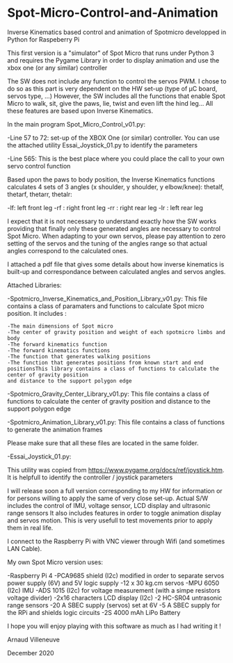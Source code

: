 # Spot-Micro-Control-and-Animation
Inverse Kinematics based control and animation of Spotmicro developped in Python for Raspeberry Pi

This first version is a "simulator" of Spot Micro that runs under Python 3 and requires the Pygame Library in order to display animation and use the xbox one (or any similar) controller

The SW does not include any function to control the servos PWM. I chose to do so as this part is very dependent on the HW set-up (type of µC board, servos type, ...)
However, the SW includes all the functions that enable Spot Micro to walk, sit, give the paws, lie, twist and even lift the hind leg...
All these features are based upon Inverse Kinematics.

In the main program Spot_Micro_Control_v01.py:

-Line 57 to 72: set-up of the XBOX One (or similar) controller. You can use the attached utility Essai_Joystick_01.py to identify the parameters

-Line 565: This is the best place where you could place the call to your own servo control function
 
Based upon the paws to body position, the Inverse Kinematics functions calculates 4 sets of 3 angles (x shoulder, y shoulder, y elbow/knee): thetalf, thetarf, thetarr, thetalr:

-lf: left front leg
-rf : right front leg
-rr : right rear leg
-lr : left rear leg

I expect that it is not necessary to understand exactly how the SW works providing that finally only these generated angles are necessary to control Spot Micro.
When adapting to your own servos, please pay attention to zero setting of the servos and the tuning of the angles range so that actual angles correspond to the calculated ones.

I attached a pdf file that gives some details about how inverse kinematics is built-up and correspondance between calculated angles and servos angles.

Attached Libraries:

-Spotmicro_Inverse_Kinematics_and_Position_Library_v01.py:
  This file contains a class of paramaters and functions to calculate Spot micro position.
  It includes :
  
    -The main dimensions of Spot micro
    -The center of gravity position and weight of each spotmicro limbs and body
    -The forward kinematics function
    -The forward kinematics functions
    -The function that generates walking positions
    -The function that generates positions from known start and end positionsThis library contains a class of functions to calculate the center of gravity position
    and distance to the support polygon edge

-Spotmicro_Gravity_Center_Library_v01.py:
  This file contains a class of functions to calculate the center of gravity position
  and distance to the support polygon edge
  
-Spotmicro_Animation_Library_v01.py:
  This file contains a class of functions to generate the animation frames

Please make sure that all these files are located in the same folder.

-Essai_Joystick_01.py:

  This utility was copied from https://www.pygame.org/docs/ref/joystick.htm. It is helpfull to identify the controller / joystick parameters
  
I will release soon a full version corresponding to my HW for information or for persons willing to apply the same of very close set-up.
Actual S/W includes the control of IMU, voltage sensor, LCD display and ultrasonic range sensors
It also includes features in order to toggle animation display and servos motion. This is very usefull to test movements prior to apply them in real life.

I connect to the Raspberry Pi with VNC viewer through Wifi (and sometimes LAN Cable). 

My own Spot Micro version uses:

-Raspberry Pi 4
-PCA9685 shield (I2c) modified in order to separate servos power supply (6V) and 5V logic supply
-12 x 30 kg.cm servos
-MPU 6050 (I2c) IMU
-ADS 1015 (I2c) for voltage measurement (with a simpe resistors voltage divider)
-2x16 characters LCD display (I2c)
-2 HC-SR04 untrasonic range sensors
-20 A SBEC supply (servos) set at 6V
-5 A SBEC supply for the RPi and shields logic circuits
-2S 4000 mAh LiPo Battery

I hope you will enjoy playing with this software as much as I had writing it ! 

Arnaud Villeneuve

December 2020





